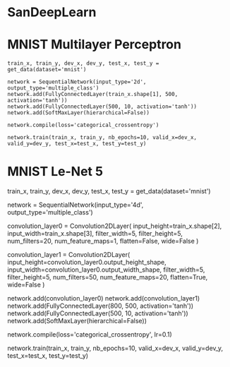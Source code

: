 # SanDeepLearn

# MNIST Multilayer Perceptron

```
train_x, train_y, dev_x, dev_y, test_x, test_y = get_data(dataset='mnist')

network = SequentialNetwork(input_type='2d', output_type='multiple_class')
network.add(FullyConnectedLayer(train_x.shape[1], 500, activation='tanh'))
network.add(FullyConnectedLayer(500, 10, activation='tanh'))
network.add(SoftMaxLayer(hierarchical=False))

network.compile(loss='categorical_crossentropy')

network.train(train_x, train_y, nb_epochs=10, valid_x=dev_x, valid_y=dev_y, test_x=test_x, test_y=test_y)

```

# MNIST Le-Net 5

train_x, train_y, dev_x, dev_y, test_x, test_y = get_data(dataset='mnist')

network = SequentialNetwork(input_type='4d', output_type='multiple_class')

convolution_layer0 = Convolution2DLayer(
    input_height=train_x.shape[2], 
    input_width=train_x.shape[3], 
    filter_width=5, 
    filter_height=5, 
    num_filters=20, 
    num_feature_maps=1, 
    flatten=False, 
    wide=False
)

convolution_layer1 = Convolution2DLayer(
    input_height=convolution_layer0.output_height_shape, 
    input_width=convolution_layer0.output_width_shape, 
    filter_width=5, 
    filter_height=5, 
    num_filters=50, 
    num_feature_maps=20, 
    flatten=True, 
    wide=False
)

network.add(convolution_layer0)
network.add(convolution_layer1)
network.add(FullyConnectedLayer(800, 500, activation='tanh'))
network.add(FullyConnectedLayer(500, 10, activation='tanh'))
network.add(SoftMaxLayer(hierarchical=False))

network.compile(loss='categorical_crossentropy', lr=0.1)

network.train(train_x, train_y, nb_epochs=10, valid_x=dev_x, valid_y=dev_y, test_x=test_x, test_y=test_y)